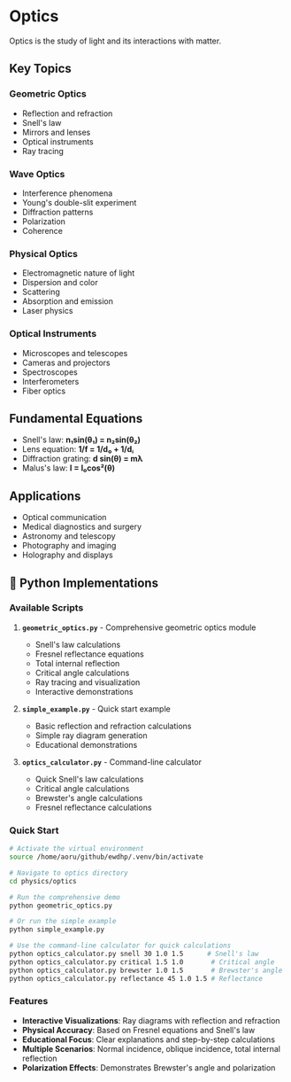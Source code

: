# Optics

Optics is the study of light and its interactions with matter.

## Key Topics

### Geometric Optics
- Reflection and refraction
- Snell's law
- Mirrors and lenses
- Optical instruments
- Ray tracing

### Wave Optics
- Interference phenomena
- Young's double-slit experiment
- Diffraction patterns
- Polarization
- Coherence

### Physical Optics
- Electromagnetic nature of light
- Dispersion and color
- Scattering
- Absorption and emission
- Laser physics

### Optical Instruments
- Microscopes and telescopes
- Cameras and projectors
- Spectroscopes
- Interferometers
- Fiber optics

## Fundamental Equations

- Snell's law: **n₁sin(θ₁) = n₂sin(θ₂)**
- Lens equation: **1/f = 1/d₀ + 1/dᵢ**
- Diffraction grating: **d sin(θ) = mλ**
- Malus's law: **I = I₀cos²(θ)**

## Applications

- Optical communication
- Medical diagnostics and surgery
- Astronomy and telescopy
- Photography and imaging
- Holography and displays

## 🐍 Python Implementations

### Available Scripts

1. **`geometric_optics.py`** - Comprehensive geometric optics module
   - Snell's law calculations
   - Fresnel reflectance equations
   - Total internal reflection
   - Critical angle calculations
   - Ray tracing and visualization
   - Interactive demonstrations

2. **`simple_example.py`** - Quick start example
   - Basic reflection and refraction calculations
   - Simple ray diagram generation
   - Educational demonstrations

3. **`optics_calculator.py`** - Command-line calculator
   - Quick Snell's law calculations
   - Critical angle calculations  
   - Brewster's angle calculations
   - Fresnel reflectance calculations

### Quick Start

```bash
# Activate the virtual environment
source /home/aoru/github/ewdhp/.venv/bin/activate

# Navigate to optics directory
cd physics/optics

# Run the comprehensive demo
python geometric_optics.py

# Or run the simple example
python simple_example.py

# Use the command-line calculator for quick calculations
python optics_calculator.py snell 30 1.0 1.5      # Snell's law
python optics_calculator.py critical 1.5 1.0       # Critical angle
python optics_calculator.py brewster 1.0 1.5       # Brewster's angle
python optics_calculator.py reflectance 45 1.0 1.5 # Reflectance
```

### Features

- **Interactive Visualizations**: Ray diagrams with reflection and refraction
- **Physical Accuracy**: Based on Fresnel equations and Snell's law
- **Educational Focus**: Clear explanations and step-by-step calculations
- **Multiple Scenarios**: Normal incidence, oblique incidence, total internal reflection
- **Polarization Effects**: Demonstrates Brewster's angle and polarization
